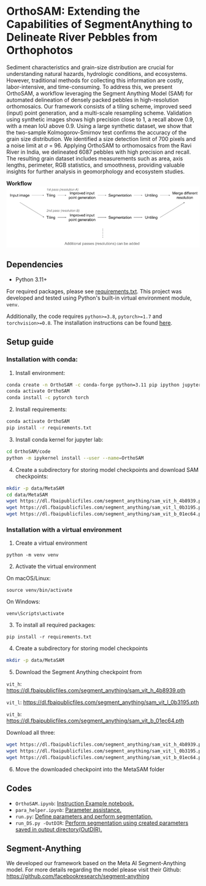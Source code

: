 # OrthoSAM: Extending the Capabilities of SegmentAnything to Delineate River Pebbles from Orthophotos


Sediment characteristics and grain-size distribution are crucial for understanding natural hazards, hydrologic conditions, and ecosystems. However, traditional methods for collecting this information are costly, labor-intensive, and time-consuming. To address this, we present OrthoSAM, a workflow leveraging the Segment Anything Model (SAM) for automated delineation of densely packed pebbles in high-resolution orthomosaics. Our framework consists of a tiling scheme, improved seed (input) point generation, and a multi-scale resampling scheme. Validation using synthetic images shows high precision close to 1, a recall above 0.9, with a mean IoU above 0.9. Using a large synthetic dataset, we show that the two-sample Kolmogorov-Smirnov test confirms the accuracy of the grain size distribution. We identified a size detection limit of 700 pixels and a noise limit at $\sigma$ = 96. Applying OrthoSAM to orthomosaics from the Ravi River in India, we delineated 6087 pebbles with high precision and recall. The resulting grain dataset includes measurements such as area, axis lengths, perimeter, RGB statistics, and smoothness, providing valuable insights for further analysis in geomorphology and ecosystem studies.

**Workflow**
![Pebble Flow Chart](fig/pebble_flow_chart.png)

## Dependencies
* Python 3.11+

For required packages, please see [requirements.txt](requirements.txt). This project was developed and tested using Python's built-in virtual environment module, `venv`.

Additionally, the code requires `python>=3.8`, `pytorch>=1.7` and `torchvision>=0.8`. The installation instructions can be found [here](https://pytorch.org/get-started/locally/).

## Setup guide
### Installation with conda:

1. Install environment:
```bash
conda create -n OrthoSAM -c conda-forge python=3.11 pip ipython jupyterlab numpy pandas numba scipy scikit-learn scikit-image matplotlib cupy pytorch torchvision
conda activate OrthoSAM
conda install -c pytorch torch 
```

2. Install requirements: 
```bash
conda activate OrthoSAM
pip install -r requirements.txt
```

3. Install conda kernel for jupyter lab:
```bash
cd OrthoSAM/code
python -m ipykernel install --user --name=OrthoSAM
```

4. Create a subdirectory for storing model checkpoints and download SAM checkpoints:
```bash
mkdir -p data/MetaSAM
cd data/MetaSAM
wget https://dl.fbaipublicfiles.com/segment_anything/sam_vit_h_4b8939.pth
wget https://dl.fbaipublicfiles.com/segment_anything/sam_vit_l_0b3195.pth
wget https://dl.fbaipublicfiles.com/segment_anything/sam_vit_b_01ec64.pth

```


### Installation with a virtual environment
1. Create a virtual environment
```
python -m venv venv
```


2. Activate the virtual environment

On macOS/Linux:
```
source venv/bin/activate
```
On Windows:
```
venv\Scripts\activate
```

3. To install all required packages: 
```
pip install -r requirements.txt
```

4. Create a subdirectory for storing model checkpoints
```bash
mkdir -p data/MetaSAM
```

5. Download the Segment Anything checkpoint from 


`vit_h`:
https://dl.fbaipublicfiles.com/segment_anything/sam_vit_h_4b8939.pth

`vit_l`:
https://dl.fbaipublicfiles.com/segment_anything/sam_vit_l_0b3195.pth

`vit_b`:
https://dl.fbaipublicfiles.com/segment_anything/sam_vit_b_01ec64.pth

Download all three:
```bash
wget https://dl.fbaipublicfiles.com/segment_anything/sam_vit_h_4b8939.pth
wget https://dl.fbaipublicfiles.com/segment_anything/sam_vit_l_0b3195.pth
wget https://dl.fbaipublicfiles.com/segment_anything/sam_vit_b_01ec64.pth
```

6. Move the downloaded checkpoint into the MetaSAM folder

## Codes
- `OrthoSAM.ipynb`: [Instruction Example notebook.](code/OrthoSAM.ipynb)
- `para_helper.ipynb`: [Parameter assistance.](code/para_helper.ipynb)
- `run.py`: [Define parameters and perform segmentation.](code/run.py)
- `run_DS.py -OutDIR`: [Perform segmentation using created parameters saved in output directory(OutDIR).](code/run_DS.py)



## Segment-Anything

We developed our framework based on the Meta AI Segment-Anything model. For more details regarding the model please visit their Github:
https://github.com/facebookresearch/segment-anything
